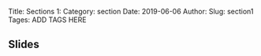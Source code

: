 Title: Sections 1:
Category: section
Date: 2019-06-06
Author: 
Slug: section1
Tages: ADD TAGS HERE


## Slides
<!-- - [PDF | Lecture 1: Description]({attach}presentation/Lecture1_Data.pdf) -->